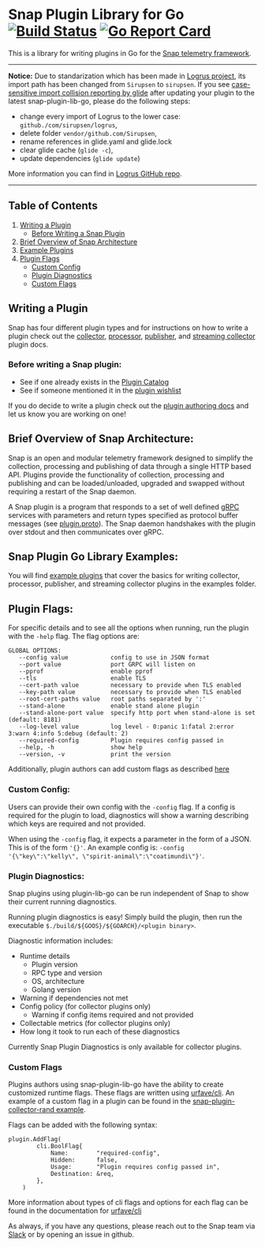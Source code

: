 # Snap Plugin Library for Go  [![Build Status](https://travis-ci.org/librato/snap-plugin-lib-go.svg?branch=master)](https://travis-ci.org/librato/snap-plugin-lib-go) [![Go Report Card](https://goreportcard.com/badge/librato/snap-plugin-lib-go)](https://goreportcard.com/report/librato/snap-plugin-lib-go)

This is a library for writing plugins in Go for the [Snap telemetry framework](https://github.com/librato/snap).

----

**Notice:**
Due to standarization which has been made in [Logrus project](https://github.com/sirupsen/logrus), its import path has been changed from `Sirupsen` to `sirupsen`.
If you see [case-sensitive import collision reporting by glide](https://user-images.githubusercontent.com/11335874/31628492-232b9e0c-b2b1-11e7-8d3c-3d38914233bc.png) after updating your plugin to the latest snap-plugin-lib-go,
please do the following steps:
 - change every import of Logrus to the lower case: `github./com/sirupsen/logrus`,
 - delete folder `vendor/github.com/Sirupsen`,
 - rename references in glide.yaml and glide.lock
 - clear glide cache (`glide -c`),
 - update dependencies (`glide update`)

More information you can find in [Logrus GitHub repo](https://github.com/sirupsen/logrus/issues/570#issuecomment-313933276).

----

## Table of Contents
1. [Writing a Plugin](#writing-a-plugin)
    * [Before Writing a Snap Plugin](#before-writing-a-snap-plugin)
2.  [Brief Overview of Snap Architecture](#brief-overview-of-snap-architecture)
3. [Example Plugins](#snap-plugin-go-library-examples)
4. [Plugin Flags](#plugin-flags)
    * [Custom Config](#custom-config)
    * [Plugin Diagnostics](#plugin-diagnostics)
    * [Custom Flags](#custom-flags)

## Writing a Plugin

Snap has four different plugin types and for instructions on how to write a plugin check out the [collector](/examples/snap-plugin-collector-rand/README.md), [processor](examples/snap-plugin-processor-reverse/README.md), [publisher](examples/snap-plugin-publisher-file/README.md), and [streaming collector](examples/snap-plugin-collector-rand-streaming/README.md) plugin docs.

### Before writing a Snap plugin:

* See if one already exists in the [Plugin Catalog](https://github.com/librato/snap/blob/master/docs/PLUGIN_CATALOG.md)
* See if someone mentioned it in the [plugin wishlist](https://github.com/librato/snap/blob/master/docs/PLUGIN_CATALOG.md#wishlist)

If you do decide to write a plugin check out the [plugin authoring docs](https://github.com/librato/snap/blob/master/docs/PLUGIN_AUTHORING.md#plugin-authoring) and let us know you are working on one!

## Brief Overview of Snap Architecture:

Snap is an open and modular telemetry framework designed to simplify the collection, processing and publishing of data through a single HTTP based API. Plugins provide the functionality of collection, processing and publishing and can be loaded/unloaded, upgraded and swapped without requiring a restart of the Snap daemon.

A Snap plugin is a program that responds to a set of well defined [gRPC](http://www.grpc.io/) services with parameters and return types specified as protocol buffer messages (see [plugin.proto](https://github.com/librato/snap/blob/master/control/plugin/rpc/plugin.proto)). The Snap daemon handshakes with the plugin over stdout and then communicates over gRPC.


## Snap Plugin Go Library Examples:

You will find [example plugins](examples) that cover the basics for writing collector, processor, publisher, and streaming collector plugins in the examples folder.


## Plugin Flags:

For specific details and to see all the options when running, run the plugin with the `-help` flag. The flag options are:
```
GLOBAL OPTIONS:
   --config value            config to use in JSON format
   --port value              port GRPC will listen on
   --pprof                   enable pprof
   --tls                     enable TLS
   --cert-path value         necessary to provide when TLS enabled
   --key-path value          necessary to provide when TLS enabled
   --root-cert-paths value   root paths separated by ':'
   --stand-alone             enable stand alone plugin
   --stand-alone-port value  specify http port when stand-alone is set (default: 8181)
   --log-level value         log level - 0:panic 1:fatal 2:error 3:warn 4:info 5:debug (default: 2)
   --required-config         Plugin requires config passed in
   --help, -h                show help
   --version, -v             print the version
```

Additionally, plugin authors can add custom flags as described [here](#custom-flags)

### Custom Config:

Users can provide their own config with the `-config` flag. If a config is required for the plugin to load, diagnostics will show a warning describing which keys are required and not provided.

When using the `-config` flag, it expects a parameter in the form of a JSON. This is of the form `'{}'`. An example config is: `-config '{\"key\":\"kelly\", \"spirit-animal\":\"coatimundi\"}'`.

### Plugin Diagnostics:

Snap plugins using plugin-lib-go can be run independent of Snap to show their current running diagnostics. 

Running plugin diagnostics is easy! Simply build the plugin, then run the executable `$./build/${GOOS}/${GOARCH}/<plugin binary>`.

Diagnostic information includes:
* Runtime details
    * Plugin version
    * RPC type and version
    * OS, architecture
    * Golang version
* Warning if dependencies not met
* Config policy (for collector plugins only)
    * Warning if config items required and not provided
* Collectable metrics (for collector plugins only)
* How long it took to run each of these diagnostics

Currently Snap Plugin Diagnostics is only available for collector plugins.

### Custom Flags

Plugins authors using snap-plugin-lib-go have the ability to create customized runtime flags. These flags are written using [urfave/cli](https://github.com/urfave/cli). An example of a custom flag in a plugin can be found in the [snap-plugin-collector-rand example](./examples/snap-plugin-collector-rand/rand/rand.go).

Flags can be added with the following syntax:

```
plugin.AddFlag(
		cli.BoolFlag{
			Name:        "required-config",
			Hidden:      false,
			Usage:       "Plugin requires config passed in",
			Destination: &req,
		},
	)
```

More information about types of cli flags and options for each flag can be found in the documentation for [urfave/cli](https://github.com/urfave/cli)


As always, if you have any questions, please reach out to the Snap team via [Slack](https://intelsdi-x.herokuapp.com/) or by opening an issue in github. 
